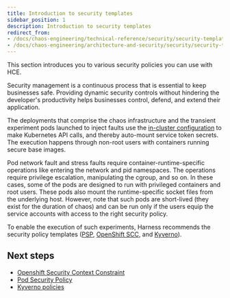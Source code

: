 ```yaml
---
title: Introduction to security templates
sidebar_position: 1
description: Introduction to security templates
redirect_from:
- /docs/chaos-engineering/technical-reference/security/security-templates/introduction
- /docs/chaos-engineering/architecture-and-security/security/security-templates/introduction
---
```


This section introduces you to various security policies you can use with HCE.

Security management is a continuous process that is essential to keep businesses safe. Providing dynamic security controls without hindering the developer's productivity helps businesses control, defend, and extend their application.

The deployments that comprise the chaos infrastructure and the transient experiment pods launched to inject faults use the [in-cluster configuration](https://kubernetes.io/docs/tasks/run-application/access-api-from-pod/) to make Kubernetes API calls, and thereby auto-mount service token secrets. The execution happens through non-root users with containers running secure base images.

Pod network fault and stress faults require container-runtime-specific operations like entering the network and pid namespaces. The operations require privilege escalation, manipulating the cgroup, and so on. In these cases, some of the pods are designed to run with privileged containers and root users. These pods also mount the runtime-specific socket files from the underlying host. However, note that such pods are short-lived (they exist for the duration of chaos) and can be run only if the users equip the service accounts with access to the right security policy.

To enable the execution of such experiments, Harness recommends the security policy templates ([PSP](/docs/chaos-engineering/security/security-templates/psp), [OpenShift SCC](/docs/chaos-engineering/security/security-templates/openshift-scc), and [Kyverno](/docs/chaos-engineering/security/security-templates/kyverno-policies)).

## Next steps

* [Openshift Security Context Constraint](/docs/chaos-engineering/security/security-templates/openshift-scc)
* [Pod Security Policy](/docs/chaos-engineering/security/security-templates/psp)
* [Kyverno policies](/docs/chaos-engineering/security/security-templates/kyverno-policies)